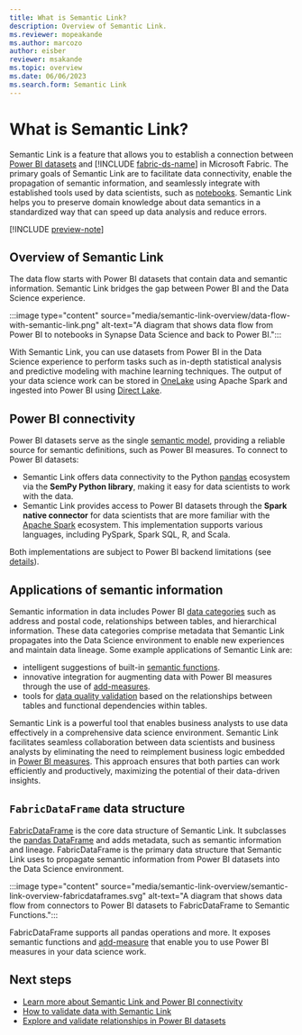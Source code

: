 ```yaml
---
title: What is Semantic Link?
description: Overview of Semantic Link.
ms.reviewer: mopeakande
ms.author: marcozo
author: eisber
reviewer: msakande
ms.topic: overview 
ms.date: 06/06/2023
ms.search.form: Semantic Link
---
```


# What is Semantic Link?

Semantic Link is a feature that allows you to establish a connection between [Power BI datasets](/power-bi/connect-data/service-datasets-understand) and [!INCLUDE [fabric-ds-name](includes/fabric-ds-name.md)] in Microsoft Fabric.
The primary goals of Semantic Link are to facilitate data connectivity, enable the propagation of semantic information, and seamlessly integrate with established tools used by data scientists, such as [notebooks](../data-engineering/how-to-use-notebook.md).
Semantic Link helps you to preserve domain knowledge about data semantics in a standardized way that can speed up data analysis and reduce errors.

[!INCLUDE [preview-note](../includes/preview-note.md)]

## Overview of Semantic Link

The data flow starts with Power BI datasets that contain data and semantic information. Semantic Link bridges the gap between Power BI and the Data Science experience.

:::image type="content" source="media/semantic-link-overview/data-flow-with-semantic-link.png" alt-text="A diagram that shows data flow from Power BI to notebooks in Synapse Data Science and back to Power BI.":::

With Semantic Link, you can use datasets from Power BI in the Data Science experience to perform tasks such as in-depth statistical analysis and predictive modeling with machine learning techniques.
The output of your data science work can be stored in [OneLake](../onelake/onelake-overview.md) using Apache Spark and ingested into Power BI using [Direct Lake](/power-bi/enterprise/directlake-overview).

## Power BI connectivity

Power BI datasets serve as the single [semantic model](/analysis-services/tom/introduction-to-the-tabular-object-model-tom-in-analysis-services-amo), providing a reliable source for semantic definitions, such as Power BI measures. To connect to Power BI datasets:

- Semantic Link offers data connectivity to the Python [pandas](https://pandas.pydata.org/) ecosystem via the **SemPy Python library**, making it easy for data scientists to work with the data.
- Semantic Link provides access to Power BI datasets through the **Spark native connector** for data scientists that are more familiar with the [Apache Spark](https://spark.apache.org/) ecosystem. This implementation supports various languages, including PySpark, Spark SQL, R, and Scala.

Both implementations are subject to Power BI backend limitations (see [details](read-write-power-bi.md#read-access-limitations)).

## Applications of semantic information

Semantic information in data includes Power BI [data categories](/power-bi/transform-model/desktop-data-categorization) such as address and postal code, relationships between tables, and hierarchical information.
These data categories comprise metadata that Semantic Link propagates into the Data Science environment to enable new experiences and maintain data lineage. Some example applications of Semantic Link are:
- intelligent suggestions of built-in [semantic functions](semantic-link-semantic-functions.md).
- innovative integration for augmenting data with Power BI measures through the use of [add-measures](semantic-link-power-bi.md#data-augmentation-with-power-bi-measures).
- tools for [data quality validation](semantic-link-validate-data.md) based on the relationships between tables and functional dependencies within tables.

Semantic Link is a powerful tool that enables business analysts to use data effectively in a comprehensive data science environment.
Semantic Link facilitates seamless collaboration between data scientists and business analysts by eliminating the need to reimplement business logic embedded in [Power BI measures](/power-bi/transform-model/desktop-measures#understanding-measures). This approach ensures that both parties can work efficiently and productively, maximizing the potential of their data-driven insights.

## `FabricDataFrame` data structure

[FabricDataFrame](data-science-overview.md) is the core data structure of Semantic Link.
It subclasses the [pandas DataFrame](https://pandas.pydata.org/pandas-docs/stable/reference/api/pandas.DataFrame.html) and adds metadata, such as semantic information and lineage.
FabricDataFrame is the primary data structure that Semantic Link uses to propagate semantic information from Power BI datasets into the Data Science environment.

:::image type="content" source="media/semantic-link-overview/semantic-link-overview-fabricdataframes.svg" alt-text="A diagram that shows data flow from connectors to Power BI datasets to FabricDataFrame to Semantic Functions.":::

FabricDataFrame supports all pandas operations and more.
It exposes semantic functions and [add-measure](semantic-link-power-bi.md#data-augmentation-with-power-bi-measures) that enable you to use Power BI measures in your data science work.

## Next steps

- [Learn more about Semantic Link and Power BI connectivity](semantic-link-power-bi.md)
- [How to validate data with Semantic Link](semantic-link-validate-data.md)
- [Explore and validate relationships in Power BI datasets](semantic-link-validate-relationship.md)